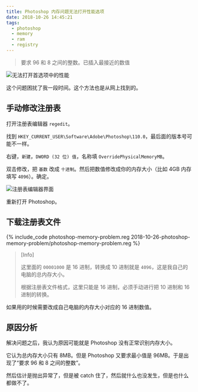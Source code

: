```yaml
---
title: Photoshop 内存问题无法打开性能选项
date: 2018-10-26 14:45:21
tags:
  - photoshop
  - memory
  - ram
  - registry
---
```


> 要求 96 和 8 之间的整数。已插入最接近的数值

![无法打开首选项中的性能](/images/2018-10-26-photoshop-memory-problem/cannot-open-performance-tab.jpg)

这个问题困扰了我一段时间。这个方法也是从网上找到的。

## 手动修改注册表

打开注册表编辑器 `regedit`。

找到 `HKEY_CURRENT_USER\Software\Adobe\Photoshop\110.0`，最后面的版本号可能不一样。

右键，`新建`，`DWORD (32 位) 值`，名称填 `OverridePhysicalMemoryMB`。

双击修改，把 `基数` 改成 `十进制`。然后把数值修改成你的内存大小（比如 4GB 内存填写 `4096`）。确定。

![注册表编辑器界面](/images/2018-10-26-photoshop-memory-problem/regedit.jpg)

重新打开 Photoshop。

## 下载注册表文件

{% include_code photoshop-memory-problem.reg 2018-10-26-photoshop-memory-problem/photoshop-memory-problem.reg %}

> [Info]
>
> 这里面的 `00001000` 是 16 进制，转换成 10 进制就是 `4096`，这是我自己的电脑的总内存大小。
>
> 根据注册表文件格式，这里只能是 16 进制，必须手动进行把 10 进制和 16 进制的转换。

如果用的时候需要改成自己电脑的内存大小对应的 16 进制数值。

## 原因分析

解决问题之后，我认为原因可能就是 Photoshop 没有正常识别内存大小。

它认为总内存大小只有 8MB。但是 Photoshop 又要求最小值是 96MB。于是出现了“要求 96 和 8 之间的整数”。

然后估计是抛出异常了，但是被 catch 住了，然后就什么也没发生，但是也什么都做不了。
